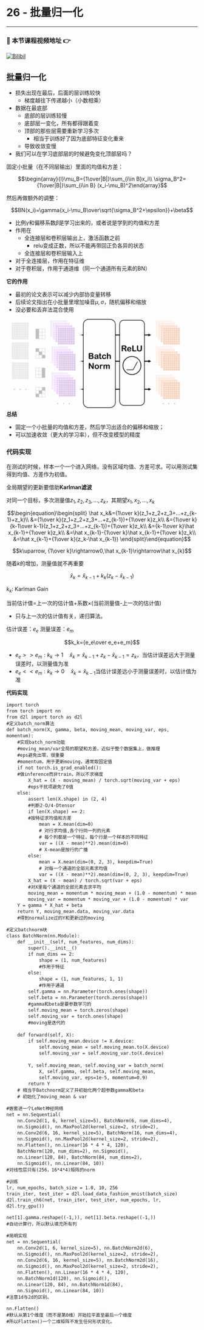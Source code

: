 # 26 - 批量归一化

---

### 🎦 本节课程视频地址 👉
[![Bilibil](https://i2.hdslb.com/bfs/archive/c52c4d88d8fe65f6d2ffac27b8ce6cb02dcdcacc.jpg@640w_400h_100Q_1c.webp)](https://www.bilibili.com/video/BV1X44y1r77r)
## 批量归一化

- 损失出现在最后，后面的层训练较快
  - 梯度越往下传递越小（小数相乘）
- 数据在最底部
  - 底部的层训练较慢
  - 底部层一变化，所有都得跟着变
  - 顶部的那些层需要重新学习多次
    - 相当于训练好了因为底部特征变化重来
  - 导致收敛变慢
- 我们可以在学习底部层的时候避免变化顶部层吗？

固定小批量（在不同层输出）里面的均值和方差：

$$\begin{array}{l}\mu_B={1\over|B|}\sum_{i\in B}x_i\\
\sigma_B^2={1\over|B|}\sum_{i\in B}
(x_i-\mu_B)^2\end{array}$$

然后再做额外的调整：

$$BN(x_i)=\gamma{x_i-\mu_B\over\sqrt{\sigma_B^2+\epsilon}}+\beta$$

- 比例${\gamma}$和偏移系数${\beta}$是学习出来的，或者说是学到的均值和方差
- 作用在
  - 全连接层和卷积层输出上，激活函数之前
    - relu变成正数，所以不能再带回正负各异的状态
  - 全连接层和卷积层输入上
- 对于全连接层，作用在特征维
- 对于卷积层，作用于通道维（同一个通道所有元素的BN）

**它的作用**

- 最初的论文表示可以减少内部协变量转移
- 后续论文指出在小批量里增加噪音$\mu,\sigma$，随机偏移和缩放
- 没必要和丢弃法混合使用

![](Images/Batch_Normalization.gif)
**总结**

- 固定一个小批量的均值和方差，然后学习出适合的偏移和缩放；
- 可以加速收敛（更大的学习率），但不改变模型的精度

### 代码实现

在测试的时候，样本一个一个进入网络，没有区域均值、方差可求。可以用测试集得到均值、方差作为初值。

全局期望的更新要借助**Karlman滤波**

对同一个目标，多次测量值$z_1,z_2,z_3,...,z_k$，其期望$x_1, x_2,...,x_k$

$$\begin{equation}\begin{split}
\hat x_k&={1\over k}(z_1+z_2+z_3+...+z_{k-1}+z_k)\\
&={1\over k}(z_1+z_2+z_3+...+z_{k-1})+{1\over k}z_k\\
&={1\over k}{k-1\over k-1}(z_1+z_2+z_3+...+z_{k-1})+{1\over k}z_k\\
&={k-1\over k}\hat x_{k-1}+{1\over k}z_k\\
&=\hat x_{k-1}-{1\over k}\hat x_{k-1}+{1\over k}z_k\\
&=\hat x_{k-1}+{1\over k}(z_k-\hat x_{k-1})
\end{split}\end{equation}$$

$$k\uparrow, {1\over k}\rightarrow0,\hat x_{k-1}\rightarrow\hat x_{k}$$

随着$k$的增加，测量值就不再重要

$$\hat x_k=\hat x_{k-1}+k_k(z_k-\hat x_{k-1})$$

$k_k$: Karlman Gain

当前估计值=上一次的估计值+系数×(当前测量值-上一次的估计值)


- 只与上一次的估计值有关，递归算法。

估计误差：$e_e$
测量误差：$e_m$

$$k_k={e_e\over e_e+e_m}$$

   - $e_e\gt\gt e_m: k_k\rightarrow1\quad \hat x_k=\hat x_{k-1}+z_k-\hat x_{k-1}=z_k$，当估计误差远大于测量误差时，以测量值为准
   - $e_e\lt\lt e_m: k_k\rightarrow0\quad \hat x_k=\hat x_{k-1}$当估计误差远小于测量误差时，以估计值为准

**代码实现**

```
import torch
from torch import nn
from d2l import torch as d2l
#定义batch_norm算法
def batch_norm(X, gamma, beta, moving_mean, moving_var, eps, momentum):
    #实现batch_norm功能 
    #moving_mean/var全局的期望和方差，近似于整个数据集上，做推理
    #eps避免出零，很重要
    #momentum，用于更新moving，通常取固定值
    if not torch.is_grad_enabled():
    #做inference而非train，所以不求梯度
        X_hat = (X - moving_mean) / torch.sqrt(moving_var + eps)
        #eps干扰项避免了0值
    else:
        assert len(X.shape) in (2, 4)
        #判断2-D/4-Dtensor
        if len(X.shape) == 2:
        #按特征求均值和方差
            mean = X.mean(dim=0)
            # 对行求均值,各个行同一列的元素
            # 每个列都是一个特征，每个行是一个样本的不同特征
            var = ((X - mean)**2).mean(dim=0)
            # X-mean是按行的广播
        else:
            mean = X.mean(dim=(0, 2, 3), keepdim=True)
            # 对每一个通道的全部元素求均值
            var = ((X - mean)**2).mean(dim=(0, 2, 3), keepdim=True)
        X_hat = (X - mean) / torch.sqrt(var + eps)
        #对X里每个通道的全部元素去求平均
        moving_mean = momentum * moving_mean + (1.0 - momentum) * mean
        moving_var = momentum * moving_var + (1.0 - momentum) * var
    Y = gamma * X_hat + beta
    return Y, moving_mean.data, moving_var.data
    #得到normalize过的Y和更新过的moving
```
```
#定义batchnorm块
class BatchNorm(nn.Module):
    def __init__(self, num_features, num_dims):
        super().__init__()
        if num_dims == 2:
            shape = (1, num_features)
            #作用于特征
        else:
            shape = (1, num_features, 1, 1)
            #作用于通道
        self.gamma = nn.Parameter(torch.ones(shape))
        self.beta = nn.Parameter(torch.zeros(shape))
        #gamma和beta是要参数学习的
        self.moving_mean = torch.zeros(shape)
        self.moving_var = torch.ones(shape)
        #moving是迭代的
        
    def forward(self, X):
        if self.moving_mean.device != X.device:
            self.moving_mean = self.moving_mean.to(X.device)
            self.moving_var = self.moving_var.to(X.device)
        
        Y, self.moving_mean, self.moving_var = batch_norm(
            X, self.gamma, self.beta, self.moving_mean,
            self.moving_var, eps=1e-5, momentum=0.9)
        return Y
    # 相当于Batchnorm定义了并初始化两个超参数gamma和beta
    # 初始化了moving_mean & var

```
```
#嵌套进一个LeNet神经网络
net = nn.Sequential(
    nn.Conv2d(1, 6, kernel_size=5), BatchNorm(6, num_dims=4),
    nn.Sigmoid(), nn.MaxPool2d(kernel_size=2, stride=2),
    nn.Conv2d(6, 16, kernel_size=5), BatchNorm(16, num_dims=4),
    nn.Sigmoid(), nn.MaxPool2d(kernel_size=2, stride=2),
    nn.Flatten(), nn.Linear(16 * 4 * 4, 120),
    BatchNorm(120, num_dims=2), nn.Sigmoid(),
    nn.Linear(120, 84), BatchNorm(84, num_dims=2),
    nn.Sigmoid(), nn.Linear(84, 10))
#对线性层只有(256，16*4*4)矩阵的norm
```
```
#训练
lr, num_epochs, batch_size = 1.0, 10, 256
train_iter, test_iter = d2l.load_data_fashion_mnist(batch_size)
d2l.train_ch6(net, train_iter, test_iter, num_epochs, lr, d2l.try_gpu())
```
```
net[1].gamma.reshape((-1,)), net[1].beta.reshape((-1,))
#自动计算行，所以默认填充所有列
```
```
#简明实现
net = nn.Sequential(
    nn.Conv2d(1, 6, kernel_size=5), nn.BatchNorm2d(6),
    nn.Sigmoid(), nn.MaxPool2d(kernel_size=2, stride=2),
    nn.Conv2d(6, 16, kernel_size=5), nn.BatchNorm2d(16),
    nn.Sigmoid(), nn.MaxPool2d(kernel_size=2, stride=2),
    nn.Flatten(), nn.Linear(16 * 4 * 4, 120),
    nn.BatchNorm1d(120), nn.Sigmoid(),
    nn.Linear(120, 84), nn.BatchNorm1d(84),
    nn.Sigmoid(), nn.Linear(84, 10))
#注意1d与2d的区别。
```
```
nn.Flatten()
#默认从第1个维度（而不是第0维）开始拉平直至最后一个维度
#所以Flatten()一个二维矩阵不发生任何形状变化。
```